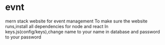 # evnt
mern stack website for event management
To make sure the website runs,install all dependencies for node and react
In keys.js(config/keys),change name to your name in database and password to your password
